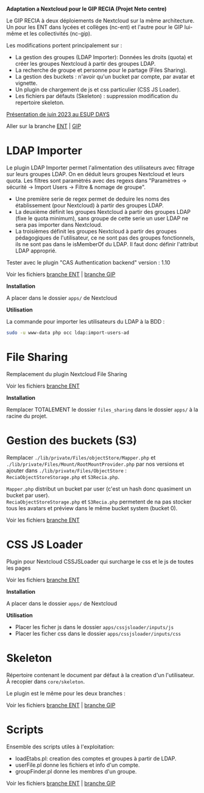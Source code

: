 **Adaptation a Nextcloud pour le GIP RECIA (Projet Neto centre)**

Le GIP RECIA à deux déploiements de Nextcloud sur la même architecture. Un pour les ENT dans lycées et collèges (nc-ent) et l'autre pour le GIP lui-même et les collectivités (nc-gip).

Les modifications portent principalement sur :

- La gestion des groupes (LDAP Importer): Données les droits (quota) et créer les groupes Nextcloud à partir des groupes LDAP.
- La recherche de groupe et personne pour le partage (Files Sharing).
- La gestion des buckets : n'avoir qu'un bucket par compte, par avatar et vignette.
- Un plugin de chargement de js et css particulier (CSS JS Loader).
- Les fichiers par défauts (Skeleton) : suppression modification du repertoire skeleton.

[Présentation de juin 2023 au ESUP DAYS](Presentation_ESUP_DAYS_06.2023/presentation.pdf)

Aller sur la branche [ENT](https://github.com/GIP-RECIA/nextcloud-plugins/tree/master-ent) | [GIP](https://github.com/GIP-RECIA/nextcloud-plugins/tree/master-gip)

# LDAP Importer

Le plugin LDAP Importer permet l'alimentation des utilisateurs avec filtrage sur leurs groupes LDAP. On en déduit leurs groupes Nextcloud et leurs quota. Les filtres sont paramètrés avec des regexs dans "Paramètres -> sécurité -> Import Users -> Filtre & nomage de groupe".

- Une première serie de regex permet de deduire les noms des établissement (pour Nextcloud) à partir des groupes LDAP.
- La deuxième définit les groupes Nextcloud à partir des groupes LDAP (fixe le quota minimum), sans groupe de cette serie un user LDAP ne sera pas importer dans Nextcloud.
- La troisièmes définit les groupes Nextcloud à partir des groupes pédagogiques de l'utilisateur, ce ne sont pas des groupes fonctionnels, ils  ne sont pas dans le isMemberOf du LDAP. Il faut donc définir l'attribut LDAP approprié.  

Tester avec le plugin "CAS Authentication backend" version : 1.10

Voir les fichiers [branche ENT](https://github.com/GIP-RECIA/nextcloud-plugins/tree/master-ent/ldapimporter) | [branche GIP](https://github.com/GIP-RECIA/nextcloud-plugins/tree/master-gip/ldapimporter)

**Installation**

A placer dans le dossier `apps/` de Nextcloud

**Utilisation**

La commande pour importer les utilisateurs du LDAP à la BDD :

```sh
sudo -u www-data php occ ldap:import-users-ad
```

# File Sharing

Remplacement du plugin Nextcloud File Sharing

Voir les fichiers [branche ENT](https://github.com/GIP-RECIA/nextcloud-plugins/tree/master-ent/files_sharing)

**Installation**

Remplacer TOTALEMENT le dossier `files_sharing` dans le dossier `apps/` à la racine du projet.

# Gestion des buckets (S3)

Remplacer `./lib/private/Files/objectStore/Mapper.php` et `./lib/private/Files/Mount/RootMountProvider.php` par nos versions
et ajouter dans `./lib/private/Files/ObjectStore` : `ReciaObjectStoreStorage.php` et `S3Recia.php`.

`Mapper.php` distribut un bucket par user (c'est un hash donc quasiment un bucket par user).\
`ReciaObjectStoreStorage.php` et `S3Recia.php` permetent de na pas stocker tous les avatars et préview dans le même bucket system (bucket 0).

Voir les fichiers [branche ENT](https://github.com/GIP-RECIA/nextcloud-plugins/tree/master-ent/lib)

# CSS JS Loader

Plugin pour Nextcloud CSSJSLoader qui surcharge le css et le js de toutes les pages

Voir les fichiers [branche ENT](https://github.com/GIP-RECIA/nextcloud-plugins/tree/master-ent/cssjsloader)

**Installation**

A placer dans le dossier `apps/` de Nextcloud

**Utilisation**

- Placer les ficher js dans le dossier `apps/cssjsloader/inputs/js`
- Placer les ficher css dans le dossier `apps/cssjsloader/inputs/css`

# Skeleton

Répertoire contenant le document par défaut à la creation d'un l'utilisateur.\
À recopier dans `core/skeleton`.

Le plugin est le même pour les deux branches :

Voir les fichiers [branche ENT](https://github.com/GIP-RECIA/nextcloud-plugins/tree/master-ent/skeleton) | [branche GIP](https://github.com/GIP-RECIA/nextcloud-plugins/tree/master-gip/skeleton)

# Scripts

Ensemble des scripts utiles à l'exploitation:

- loadEtabs.pl: creation des comptes et groupes à partir de LDAP.
- userFile.pl donne les fichiers et info d'un compte.
- groupFinder.pl donne les membres d'un groupe.

Voir les fichiers [branche ENT](https://github.com/GIP-RECIA/nextcloud-plugins/tree/master-ent/scripts) | [branche GIP](https://github.com/GIP-RECIA/nextcloud-plugins/tree/master-gip/scripts)
